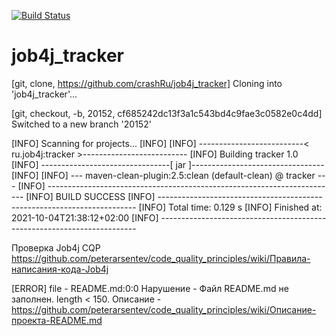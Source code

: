 [![Build Status](https://travis-ci.com/crashRu/job4j_tracker.svg?branch=master)](https://travis-ci.com/crashRu/job4j_tracker)

# job4j_tracker

[git, clone, https://github.com/crashRu/job4j_tracker]
Cloning into 'job4j_tracker'...

[git, checkout, -b, 20152, cf685242dc13f3a1c543bd4c9fae3c0582e0c4dd]
Switched to a new branch '20152'

[INFO] Scanning for projects...
[INFO]
[INFO] --------------------------< ru.job4j:tracker >--------------------------
[INFO] Building tracker 1.0
[INFO] --------------------------------[ jar ]---------------------------------
[INFO]
[INFO] --- maven-clean-plugin:2.5:clean (default-clean) @ tracker ---
[INFO] ------------------------------------------------------------------------
[INFO] BUILD SUCCESS
[INFO] ------------------------------------------------------------------------
[INFO] Total time:  0.129 s
[INFO] Finished at: 2021-10-04T21:38:12+02:00
[INFO] ------------------------------------------------------------------------

Проверка Job4j CQP https://github.com/peterarsentev/code_quality_principles/wiki/Правила-написания-кода-Job4j

[ERROR] file - README.md:0:0
Нарушение - Файл README.md не заполнен. length < 150.
Описание - https://github.com/peterarsentev/code_quality_principles/wiki/Описание-проекта-README.md
